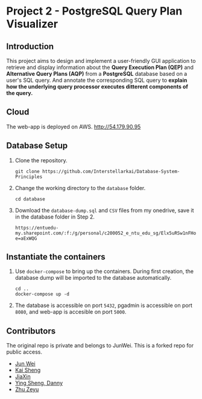 # Project 2 - PostgreSQL Query Plan Visualizer

## Introduction
This project aims to design and implement a user-friendly GUI application to retrieve and display information about the **Query Execution Plan (QEP)** and **Alternative Query Plans (AQP)** from a **PostgreSQL** database based on a user's SQL query. And annotate the corresponding SQL query to **explain how the underlying query processor executes ditterent components of the query.**

## Cloud
The web-app is deployed on AWS.
http://54.179.90.95

## Database Setup
1. Clone the repository.
    ```
    git clone https://github.com/Interstellarkai/Database-System-Principles
    ```

2. Change the working directory to the `database` folder.
    ```
    cd database
    ```

3. Download the `database-dump.sql` and `CSV` files from my onedrive, save it in the database folder in Step 2. 
    ```
    https://entuedu-my.sharepoint.com/:f:/g/personal/c200052_e_ntu_edu_sg/Elx5uRSw1nFHoec3Jyms2MAB56YOyNI_90vxadilnSQibQ?e=aExWQG
    ```

## Instantiate the containers
1. Use `docker-compose` to bring up the containers. During first creation, the database dump will be imported to the database automatically.
    ```
    cd ..
    docker-compose up -d
    ```

2. The database is accessible on port `5432`, pgadmin is accessible on port `8080`, and web-app is accesible on port `5000`.

## Contributors
The original repo is private and belongs to JunWei. This is a forked repo for public access.
- [Jun Wei](https://github.com/leejunweisg)
- [Kai Sheng](https://github.com/Interstellarkai)
- [JiaXin](https://github.com/Jiaxin0009)
- [Ying Sheng, Danny](https://github.com/dannyyys)
- [Zhu Zeyu](https://github.com/Zhu-Ze-Yu)